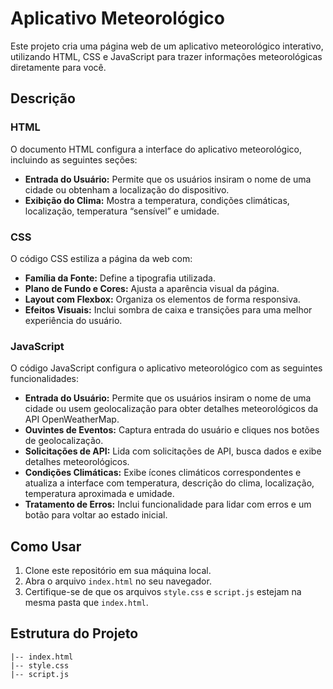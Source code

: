 # Aplicativo Meteorológico

Este projeto cria uma página web de um aplicativo meteorológico interativo, utilizando HTML, CSS e JavaScript para trazer informações meteorológicas diretamente para você.

## Descrição

### HTML

O documento HTML configura a interface do aplicativo meteorológico, incluindo as seguintes seções:

- **Entrada do Usuário:** Permite que os usuários insiram o nome de uma cidade ou obtenham a localização do dispositivo.
- **Exibição do Clima:** Mostra a temperatura, condições climáticas, localização, temperatura “sensível” e umidade.

### CSS

O código CSS estiliza a página da web com:

- **Família da Fonte:** Define a tipografia utilizada.
- **Plano de Fundo e Cores:** Ajusta a aparência visual da página.
- **Layout com Flexbox:** Organiza os elementos de forma responsiva.
- **Efeitos Visuais:** Inclui sombra de caixa e transições para uma melhor experiência do usuário.

### JavaScript

O código JavaScript configura o aplicativo meteorológico com as seguintes funcionalidades:

- **Entrada do Usuário:** Permite que os usuários insiram o nome de uma cidade ou usem geolocalização para obter detalhes meteorológicos da API OpenWeatherMap.
- **Ouvintes de Eventos:** Captura entrada do usuário e cliques nos botões de geolocalização.
- **Solicitações de API:** Lida com solicitações de API, busca dados e exibe detalhes meteorológicos.
- **Condições Climáticas:** Exibe ícones climáticos correspondentes e atualiza a interface com temperatura, descrição do clima, localização, temperatura aproximada e umidade.
- **Tratamento de Erros:** Inclui funcionalidade para lidar com erros e um botão para voltar ao estado inicial.

## Como Usar

1. Clone este repositório em sua máquina local.
2. Abra o arquivo `index.html` no seu navegador.
3. Certifique-se de que os arquivos `style.css` e `script.js` estejam na mesma pasta que `index.html`.

## Estrutura do Projeto

```plaintext
|-- index.html
|-- style.css
|-- script.js













